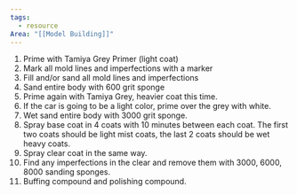 ```yaml
---
tags:
  - resource
Area: "[[Model Building]]"
---
```


1. Prime with Tamiya Grey Primer (light coat)
2. Mark all mold lines and imperfections with a marker
3. Fill and/or sand all mold lines and imperfections
4. Sand entire body with 600 grit sponge
5. Prime again with Tamiya Grey,  heavier coat this time.
6. If the car is going to be a light color,  prime over the grey with white.
7. Wet sand entire body with 3000 grit sponge.
8. Spray base coat in 4 coats with 10 minutes between each coat.  The first two coats should be light mist coats,  the last 2 coats should be wet heavy coats.
9. Spray clear coat in the same way.
10. Find any imperfections in the clear and remove them with 3000, 6000, 8000 sanding sponges.
11. Buffing compound and polishing compound.